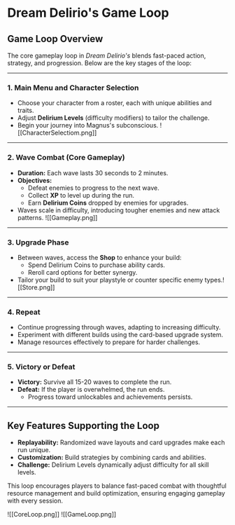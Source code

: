 # Dream Delirio's Game Loop

## **Game Loop Overview**
The core gameplay loop in *Dream Delirio's* blends fast-paced action, strategy, and progression. Below are the key stages of the loop:

---
### **1. Main Menu and Character Selection**
- Choose your character from a roster, each with unique abilities and traits.
- Adjust **Delirium Levels** (difficulty modifiers) to tailor the challenge.
- Begin your journey into Magnus's subconscious.
  ![[CharacterSelectiom.png]]
---
### **2. Wave Combat (Core Gameplay)**
- **Duration:** Each wave lasts 30 seconds to 2 minutes.
- **Objectives:**
  - Defeat enemies to progress to the next wave.
  - Collect **XP** to level up during the run.
  - Earn **Delirium Coins** dropped by enemies for upgrades.
- Waves scale in difficulty, introducing tougher enemies and new attack patterns.
![[Gameplay.png]]
---
### **3. Upgrade Phase**
- Between waves, access the **Shop** to enhance your build:
  - Spend Delirium Coins to purchase ability cards.
  - Reroll card options for better synergy.
- Tailor your build to suit your playstyle or counter specific enemy types.![[Store.png]]

---
### **4. Repeat**
- Continue progressing through waves, adapting to increasing difficulty.
- Experiment with different builds using the card-based upgrade system.
- Manage resources effectively to prepare for harder challenges.

---

### **5. Victory or Defeat**
- **Victory:** Survive all 15-20 waves to complete the run.
- **Defeat:** If the player is overwhelmed, the run ends.
  - Progress toward unlockables and achievements persists.

---
## **Key Features Supporting the Loop**
- **Replayability:** Randomized wave layouts and card upgrades make each run unique.
- **Customization:** Build strategies by combining cards and abilities.
- **Challenge:** Delirium Levels dynamically adjust difficulty for all skill levels.

This loop encourages players to balance fast-paced combat with thoughtful resource management and build optimization, ensuring engaging gameplay with every session.

![[CoreLoop.png]]
![[GameLoop.png]]